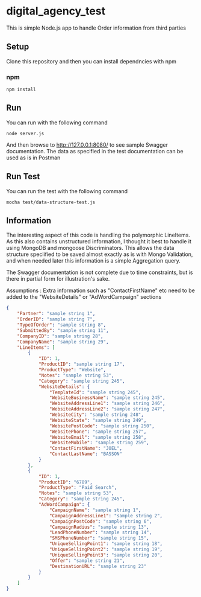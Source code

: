 # digital_agency_test

This is simple Node.js app to handle Order information from third parties

## Setup

Clone this repository and then you can install dependncies with npm

### npm

```shell
npm install
```

## Run

You can run with the following command

```shell
node server.js
```
And then browse to http://127.0.0.1:8080/ to see sample Swagger documentation. The data as specified in the test documentation can be used as is in Postman

## Run Test

You can run the test with the following command

```shell
mocha test/data-structure-test.js
```

## Information

The interesting aspect of this code is handling the polymorphic LineItems. As this also contains unstructured information, I thought it best to handle it using MongoDB and mongoose Discriminators. This allows the data structure speciified to be saved almost exactly as is with Mongo Validation, and when needed later this information is a simple Aggregation query.

The Swagger documentation is not complete due to time constraints, but is there in partial form for illustration's sake.

Assumptions : 
Extra information such as "ContactFirstName" etc need to be added to the "WebsiteDetails" or "AdWordCampaign" sections

```json
{
    "Partner": "sample string 1",
    "OrderID": "sample string 7",
    "TypeOfOrder": "sample string 8",
    "SubmittedBy": "sample string 11",
    "CompanyID": "sample string 28",
    "CompanyName": "sample string 29",
    "LineItems": [
        {
            "ID": 1,
            "ProductID": "sample string 17",
            "ProductType": "Website",
            "Notes": "sample string 53",
            "Category": "sample string 245",
            "WebsiteDetails": {
                "TemplateId": "sample string 245",
                "WebsiteBusinessName": "sample string 245",
                "WebsiteAddressLine1": "sample string 246",
                "WebsiteAddressLine2": "sample string 247",
                "WebsiteCity": "sample string 248",
                "WebsiteState": "sample string 249",
                "WebsitePostCode": "sample string 250",
                "WebsitePhone": "sample string 257",
                "WebsiteEmail": "sample string 258",
                "WebsiteMobile": "sample string 259",
                "ContactFirstName": "JOEL",
                "ContactLastName": "BASSON"
            }
        },
        {
            "ID": 1,
            "ProductID": "6789",
            "ProductType": "Paid Search",
            "Notes": "sample string 53",
            "Category": "sample string 245",
            "AdWordCampaign": {
                "CampaignName": "sample string 1",
                "CampaignAddressLine1": "sample string 2",
                "CampaignPostCode": "sample string 6",
                "CampaignRadius": "sample string 13",
                "LeadPhoneNumber": "sample string 14",
                "SMSPhoneNumber": "sample string 15",
                "UniqueSellingPoint1": "sample string 18",
                "UniqueSellingPoint2": "sample string 19",
                "UniqueSellingPoint3": "sample string 20",
                "Offer": "sample string 21",
                "DestinationURL": "sample string 23"
            }
        }
    ]
}
```